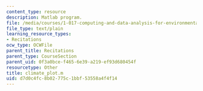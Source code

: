 ```yaml
---
content_type: resource
description: Matlab program.
file: /media/courses/1-017-computing-and-data-analysis-for-environmental-applications-fall-2003/d7d0c4fc8b02775c1bbf53558a4f4f14_climate_plot.m
file_type: text/plain
learning_resource_types:
- Recitations
ocw_type: OCWFile
parent_title: Recitations
parent_type: CourseSection
parent_uid: 0f3a0bce-f465-6e39-a219-ef93d680454f
resourcetype: Other
title: climate_plot.m
uid: d7d0c4fc-8b02-775c-1bbf-53558a4f4f14
---
```

